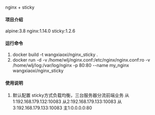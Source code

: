 nginx + sticky

#### 项目介绍
alpine:3.8
nginx:1.14.0
sticky:1.2.6


#### 运行命令

1. docker build -t wangxiaoxi/nginx_sticky .
2. docker run -d -v /home/wlj/nginx.conf:/etc/nginx/nginx.conf:ro -v /home/wlj/log:/var/log/nginx -p 80:80 --name my_nginx wangxiaoxi/nginx_sticky

#### 使用说明

1. 默认配置
    sticky方式负载均衡，三台服务器分流前端业务
    从1:192.168.179.132:10083
    从2:192.168.179.133:10083
    从3:192.168.179.133:10083
    主1:0.0.0.0:80